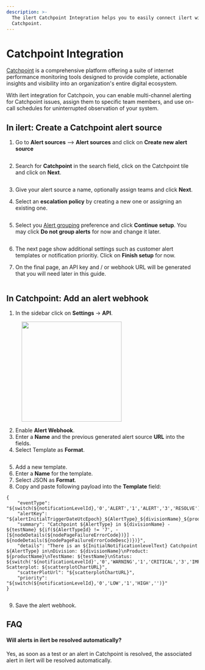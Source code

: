 ```yaml
---
description: >-
  The ilert Catchpoint Integration helps you to easily connect ilert with
  Catchpoint.
---
```


# Catchpoint Integration

[Catchpoint](https://www.catchpoint.com) is a comprehensive platform offering a suite of internet performance monitoring tools designed to provide complete, actionable insights and visibility into an organization's entire digital ecosystem.

With ilert integration for Catchpoin, you can enable multi-channel alerting for Catchpoint issues, assign them to specific team members, and use on-call schedules for uninterrupted observation of your system.

## In ilert: Create a Catchpoint alert source

1.  Go to **Alert sources** --> **Alert sources** and click on **Create new alert source**

    <figure><img src="../../.gitbook/assets/Screenshot 2023-08-28 at 10.21.10.png" alt=""><figcaption></figcaption></figure>
2.  Search for **Catchpoint** in the search field, click on the Catchpoint tile and click on **Next**.&#x20;

    <figure><img src="../../.gitbook/assets/Screenshot 2023-08-28 at 10.24.23.png" alt=""><figcaption></figcaption></figure>
3. Give your alert source a name, optionally assign teams and click **Next**.
4.  Select an **escalation policy** by creating a new one or assigning an existing one.

    <figure><img src="../../.gitbook/assets/Screenshot 2023-08-28 at 11.37.47.png" alt=""><figcaption></figcaption></figure>
5.  Select you [Alert grouping](../../alerting/alert-sources.md#alert-grouping) preference and click **Continue setup**. You may click **Do not group alerts** for now and change it later.&#x20;

    <figure><img src="../../.gitbook/assets/Screenshot 2023-08-28 at 11.38.24.png" alt=""><figcaption></figcaption></figure>
6. The next page show additional settings such as customer alert templates or notification prioritiy. Click on **Finish setup** for now.
7.  On the final page, an API key and / or webhook URL will be generated that you will need later in this guide.

    <figure><img src="../../.gitbook/assets/Screenshot 2023-08-28 at 11.47.34 (1).png" alt=""><figcaption></figcaption></figure>

## In Catchpoint: Add an alert webhook

1. In the sidebar click on **Settings** -> **API**.

<figure><img src="../../.gitbook/assets/catchpoint-1-new.png" alt="" width="262"><figcaption></figcaption></figure>

2. Enable **Alert Webhook**.
3. Enter a **Name** and the previous generated alert source **URL** into the fields.
4. Select Template as **Format**.

<figure><img src="../../.gitbook/assets/catchpoint-2-new.png" alt=""><figcaption></figcaption></figure>

5. Add a new template.
6. Enter a **Name** for the template.
7. Select JSON as **Format**.
8. Copy and paste following payload into the **Template** field:

```
{
    "eventType": "${switch(${notificationLevelId},'0','ALERT','1','ALERT','3','RESOLVE')}",
    "alertKey": "${alertInitialTriggerDateUtcEpoch}_${AlertType}_${divisionName}_${productName}_${testName}",
    "summary": "Catchpoint ${AlertType} in ${divisionName} - ${testName} ${if(${AlertTypeId} != '7', - [${nodeDetails(${nodePageFailureErrorCode})}] - ${nodeDetails(${nodePageFailureErrorCodeDesc})})}",
    "details": "There is an ${InitialNotificationlevelText} Catchpoint ${AlertType} in\nDivision: ${divisionName}\nProduct: ${productName}\nTestName: ${testName}\nStatus: ${switch('${notificationLevelId}','0','WARNING','1','CRITICAL','3','IMPROVED')}\n Scatterplot: ${scatterplotChartURL}",
    "scatterPlotUrl": "${scatterplotChartURL}",
    "priority": "${switch(${notificationLevelId},'0','LOW','1','HIGH','')}"
}
```

<figure><img src="../../.gitbook/assets/catchpoint-3-new.png" alt=""><figcaption></figcaption></figure>

9. Save the alert webhook.

## FAQ <a href="#faq" id="faq"></a>

#### **Will alerts in ilert be resolved automatically?**

Yes, as soon as a test or an alert in Catchpoint is resolved, the associated alert in ilert will be resolved automatically.&#x20;

